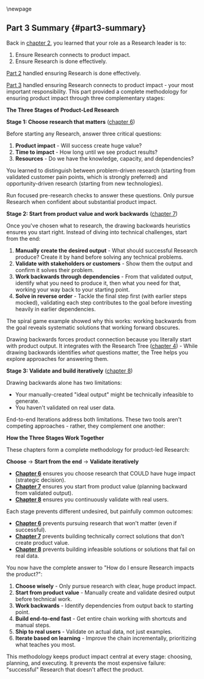 \newpage
## Part 3 Summary {#part3-summary}

Back in [chapter 2](#research-and-development), you learned that your role as a Research leader is to:
1. Ensure Research connects to product impact.
2. Ensure Research is done effectively.

[Part 2](#part2-research-management-methods) handled ensuring Research is done effectively.

[Part 3](#part3-ensuring-product-impact) handled ensuring Research connects to product impact - your most important responsibility. This part provided a complete methodology for ensuring product impact through three complementary stages:

**The Three Stages of Product-Led Research**

**Stage 1: Choose research that matters** ([chapter 6](#how-to-choose-research-initiatives))

Before starting any Research, answer three critical questions:
1. **Product impact** - Will success create huge value?
2. **Time to impact** - How long until we see product results?
3. **Resources** - Do we have the knowledge, capacity, and dependencies?

You learned to distinguish between problem-driven research (starting from validated customer pain points, which is strongly preferred) and opportunity-driven research (starting from new technologies).

Run focused pre-research checks to answer these questions. Only pursue Research when confident about substantial product impact.

**Stage 2: Start from product value and work backwards** ([chapter 7](#drawing-backwards))

Once you've chosen what to research, the drawing backwards heuristics ensures you start right. Instead of diving into technical challenges, start from the end:

1. **Manually create the desired output** - What should successful Research produce? Create it by hand before solving any technical problems.
2. **Validate with stakeholders or customers** - Show them the output and confirm it solves their problem.
3. **Work backwards through dependencies** - From that validated output, identify what you need to produce it, then what you need for that, working your way back to your starting point.
4. **Solve in reverse order** - Tackle the final step first (with earlier steps mocked), validating each step contributes to the goal before investing heavily in earlier dependencies.

The spiral game example showed why this works: working backwards from the goal reveals systematic solutions that working forward obscures.

Drawing backwards forces product connection because you literally start with product output. It integrates with the Research Tree ([chapter 4]({#the-research-tree})) - While drawing backwards identifies *what* questions matter, the Tree helps you explore approaches for answering them.

**Stage 3: Validate and build iteratively** ([chapter 8](#end-to-end))

Drawing backwards alone has two limitations:
- Your manually-created "ideal output" might be technically infeasible to generate.
- You haven't validated on real user data.

End-to-end Iterations address both limitations. These two tools aren't competing approaches - rather, they complement one another:

**How the Three Stages Work Together**

These chapters form a complete methodology for product-led Research:

**Choose** → **Start from the end** → **Validate iteratively**

- **[Chapter 6](#how-to-choose-research-initiatives)** ensures you choose research that COULD have huge impact (strategic decision).
- **[Chapter 7](#drawing-backwards)** ensures you start from product value (planning backward from validated output).
- **[Chapter 8](#end-to-end)** ensures you continuously validate with real users.

Each stage prevents different undesired, but painfully common outcomes:
- **[Chapter 6](#how-to-choose-research-initiatives)** prevents pursuing research that won't matter (even if successful).
- **[Chapter 7](#drawing-backwards)** prevents building technically correct solutions that don't create product value.
- **[Chapter 8](#end-to-end)** prevents building infeasible solutions or solutions that fail on real data.

You now have the complete answer to "How do I ensure Research impacts the product?":

1. **Choose wisely** - Only pursue research with clear, huge product impact.
2. **Start from product value** - Manually create and validate desired output before technical work.
3. **Work backwards** - Identify dependencies from output back to starting point.
4. **Build end-to-end fast** - Get entire chain working with shortcuts and manual steps.
5. **Ship to real users** - Validate on actual data, not just examples.
6. **Iterate based on learning** - Improve the chain incrementally, prioritizing what teaches you most.

This methodology keeps product impact central at every stage: choosing, planning, and executing. It prevents the most expensive failure: "successful" Research that doesn't affect the product.